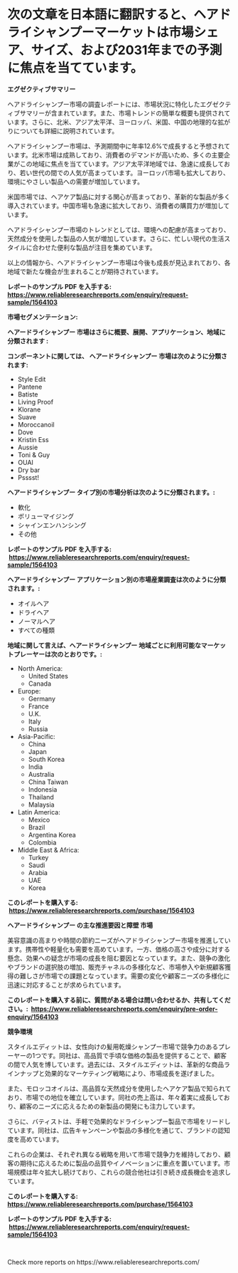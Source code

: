 <p><h1>次の文章を日本語に翻訳すると、ヘアドライシャンプーマーケットは市場シェア、サイズ、および2031年までの予測に焦点を当てています。</h1></p><p><strong>エグゼクティブサマリー</strong></p>
<p><p>ヘアドライシャンプー市場の調査レポートには、市場状況に特化したエグゼクティブサマリーが含まれています。また、市場トレンドの簡単な概要も提供されています。さらに、北米、アジア太平洋、ヨーロッパ、米国、中国の地理的な拡がりについても詳細に説明されています。</p><p>ヘアドライシャンプー市場は、予測期間中に年率12.6%で成長すると予想されています。北米市場は成熟しており、消費者のデマンドが高いため、多くの主要企業がこの地域に焦点を当てています。アジア太平洋地域では、急速に成長しており、若い世代の間での人気が高まっています。ヨーロッパ市場も拡大しており、環境にやさしい製品への需要が増加しています。</p><p>米国市場では、ヘアケア製品に対する関心が高まっており、革新的な製品が多く導入されています。中国市場も急速に拡大しており、消費者の購買力が増加しています。</p><p>ヘアドライシャンプー市場のトレンドとしては、環境への配慮が高まっており、天然成分を使用した製品の人気が増加しています。さらに、忙しい現代の生活スタイルに合わせた便利な製品が注目を集めています。</p><p>以上の情報から、ヘアドライシャンプー市場は今後も成長が見込まれており、各地域で新たな機会が生まれることが期待されています。</p></p>
<p><strong>レポートのサンプル PDF を入手する: <a href="https://www.reliableresearchreports.com/enquiry/request-sample/1564103">https://www.reliableresearchreports.com/enquiry/request-sample/1564103</a></strong></p>
<p><strong>市場セグメンテーション:</strong></p>
<p><strong> ヘアードライシャンプー 市場はさらに概要、展開、アプリケーション、地域に分類されます :</strong></p>
<p><strong>コンポーネントに関しては、 ヘアードライシャンプー 市場は次のように分類されます: &nbsp;</strong></p>
<p><ul><li>Style Edit</li><li>Pantene</li><li>Batiste</li><li>Living Proof</li><li>Klorane</li><li>Suave</li><li>Moroccanoil</li><li>Dove</li><li>Kristin Ess</li><li>Aussie</li><li>Toni & Guy</li><li>OUAI</li><li>Dry bar</li><li>Psssst!</li></ul></p>
<p><strong> ヘアードライシャンプー タイプ別の市場分析は次のように分類されます。:</strong></p>
<p><ul><li>軟化</li><li>ボリューマイジング</li><li>シャインエンハンシング</li><li>その他</li></ul></p>
<p><strong>レポートのサンプル PDF を入手する: &nbsp;<a href="https://www.reliableresearchreports.com/enquiry/request-sample/1564103">https://www.reliableresearchreports.com/enquiry/request-sample/1564103</a></strong></p>
<p><strong> ヘアードライシャンプー アプリケーション別の市場産業調査は次のように分類されます。:</strong></p>
<p><ul><li>オイルヘア</li><li>ドライヘア</li><li>ノーマルヘア</li><li>すべての種類</li></ul></p>
<p><strong>地域に関して言えば、ヘアードライシャンプー 地域ごとに利用可能なマーケットプレーヤーは次のとおりです。:</strong></p>
<p><ul>
    <li>
        North America:
        <ul>
            <li>United States</li>
            <li>Canada</li>
        </ul>
    </li>
    <li>
        Europe:
        <ul>
            <li>Germany</li>
            <li>France</li>
            <li>U.K.</li>
            <li>Italy</li>
            <li>Russia</li>
        </ul>
    </li>
    <li>
        Asia-Pacific:
        <ul>
            <li>China</li>
            <li>Japan</li>
            <li>South Korea</li>
            <li>India</li>
            <li>Australia</li>
            <li>China Taiwan</li>
            <li>Indonesia</li>
            <li>Thailand</li>
            <li>Malaysia</li>
        </ul>
    </li>
    <li>
        Latin America:
        <ul>
            <li>Mexico</li>
            <li>Brazil</li>
            <li>Argentina Korea</li>
            <li>Colombia</li>
        </ul>
    </li>
    <li>
        Middle East & Africa:
        <ul>
            <li>Turkey</li>
            <li>Saudi</li>
            <li>Arabia</li>
            <li>UAE</li>
            <li>Korea</li>
        </ul>
    </li>
    </ul></p>
<p><strong>このレポートを購入する: &nbsp;<a href="https://www.reliableresearchreports.com/purchase/1564103">https://www.reliableresearchreports.com/purchase/1564103</a></strong></p>
<p><strong>ヘアードライシャンプー の主な推進要因と障壁 市場</strong></p>
<p><p>美容意識の高まりや時間の節約ニーズがヘアドライシャンプー市場を推進しています。携帯性や軽量化も需要を高めています。一方、価格の高さや成分に対する懸念、効果への疑念が市場の成長を阻む要因となっています。また、競争の激化やブランドの選択肢の増加、販売チャネルの多様化など、市場参入や新規顧客獲得の難しさが市場での課題となっています。需要の変化や顧客ニーズの多様化に迅速に対応することが求められています。</p></p>
<p><strong>このレポートを購入する前に、質問がある場合は問い合わせるか、共有してください。:&nbsp; <a href="https://www.reliableresearchreports.com/enquiry/pre-order-enquiry/1564103">https://www.reliableresearchreports.com/enquiry/pre-order-enquiry/1564103</a></strong></p>
<p><strong>競争環境</strong></p>
<p><p>スタイルエディットは、女性向けの髪用乾燥シャンプー市場で競争力のあるプレーヤーの1つです。同社は、高品質で手頃な価格の製品を提供することで、顧客の間で人気を博しています。過去には、スタイルエディットは、革新的な商品ラインナップと効果的なマーケティング戦略により、市場成長を遂げました。</p><p>また、モロッコオイルは、高品質な天然成分を使用したヘアケア製品で知られており、市場での地位を確立しています。同社の売上高は、年々着実に成長しており、顧客のニーズに応えるための新製品の開発にも注力しています。</p><p>さらに、バティストは、手軽で効果的なドライシャンプー製品で市場をリードしています。同社は、広告キャンペーンや製品の多様化を通じて、ブランドの認知度を高めています。</p><p>これらの企業は、それぞれ異なる戦略を用いて市場で競争力を維持しており、顧客の期待に応えるために製品の品質やイノベーションに重点を置いています。市場規模は年々拡大し続けており、これらの競合他社は引き続き成長機会を追求しています。</p></p>
<p><strong>このレポートを購入する: &nbsp; <a href="https://www.reliableresearchreports.com/purchase/1564103">https://www.reliableresearchreports.com/purchase/1564103</a></strong></p>
<p><strong>レポートのサンプル PDF を入手する: &nbsp;<a href="https://www.reliableresearchreports.com/enquiry/request-sample/1564103">https://www.reliableresearchreports.com/enquiry/request-sample/1564103</a></strong><strong></strong></p>
<p>&nbsp;</p>
<p>Check more reports on https://www.reliableresearchreports.com/</p>